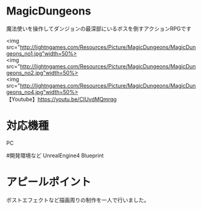 # MagicDungeons

魔法使いを操作してダンジョンの最深部にいるボスを倒すアクションRPGです

<img src="http://lightngames.com/Resources/Picture/MagicDungeons/MagicDungeons_no1.jpg"width=50%><br>
<img src="http://lightngames.com/Resources/Picture/MagicDungeons/MagicDungeons_no2.jpg"width=50%><br>
<img src="http://lightngames.com/Resources/Picture/MagicDungeons/MagicDungeons_no4.jpg"width=50%><br>
【Youtube】<a fref="https://youtu.be/CIUvdMQmrqg">https://youtu.be/CIUvdMQmrqg</a>

# 対応機種
PC

#開発環境など
UnrealEngine4 Blueprint

# アピールポイント
ポストエフェクトなど描画周りの制作を一人で行いました。
